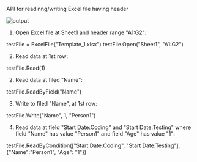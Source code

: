 API for readinng/writing Excel file having header

![output](https://user-images.githubusercontent.com/23006460/67298217-26779400-f515-11e9-970f-9de2672d5789.png)




1. Open Excel file at Sheet1 and header range "A1:G2":

testFile = ExcelFile("Template_1.xlsx")
testFile.Open("Sheet1", "A1:G2")

2. Read data at 1st row:

testFile.Read(1)

2. Read data at filed "Name":

testFile.ReadByField("Name")

3. Write to filed "Name", at 1st row:

testFile.Write("Name", 1, "Person1")

4. Read data at field "Start Date:Coding" and "Start Date:Testing" where field "Name" has value "Person1" and field "Age" has value "1":

testFile.ReadByCondition(["Start Date:Coding", "Start Date:Testing"], {"Name":"Person1", "Age": "1"})
